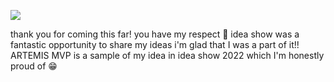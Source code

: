 ![]([https://github.com/simply-pouria/banner.png](https://github.com/simply-pouria/ARTEMIS-MVP/blob/main/banner.png))







thank you for coming this far! you have my respect  🙂
idea show was a fantastic opportunity to share my ideas i'm glad that I was a part of it!!
ARTEMIS MVP is a sample of my idea in idea show 2022 which I'm honestly proud of 😁
